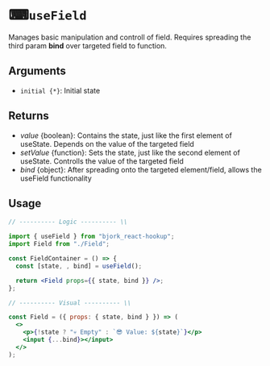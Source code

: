# ⌨`useField`

Manages basic manipulation and controll of field. Requires spreading the third param **bind** over targeted field to function.

## Arguments

- `initial {*}`: Initial state

## Returns

- _value_ {boolean}: Contains the state, just like the first element of useState. Depends on the value of the targeted field
- _setValue_ {function}: Sets the state, just like the second element of useState. Controlls the value of the targeted field
- _bind_ {object}: After spreading onto the targeted element/field, allows the useField functionality

## Usage

```jsx
// ---------- Logic ---------- \\

import { useField } from "bjork_react-hookup";
import Field from "./Field";

const FieldContainer = () => {
  const [state, , bind] = useField();

  return <Field props={{ state, bind }} />;
};

// ---------- Visual ---------- \\

const Field = ({ props: { state, bind } }) => (
  <>
    <p>{!state ? "💀 Empty" : `😎 Value: ${state}`}</p>
    <input {...bind}></input>
  </>
);
```
